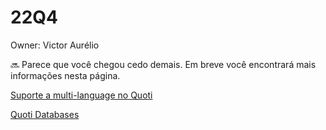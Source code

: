 # 22Q4

Owner: Victor Aurélio

<aside>
🔜 Parece que você chegou cedo demais. Em breve você encontrará mais informações nesta página.

</aside>

[Suporte a multi-language no Quoti](22Q4%2080a12bf44d2c4224a44ebd25e289e5ed/Suporte%20a%20multi-language%20no%20Quoti%2020210c0c46614b6bb77d373209389c72.md)

[Quoti Databases](22Q4%2080a12bf44d2c4224a44ebd25e289e5ed/Quoti%20Databases%20845c1995c77946b1b0c8659d1502eb4e.md)